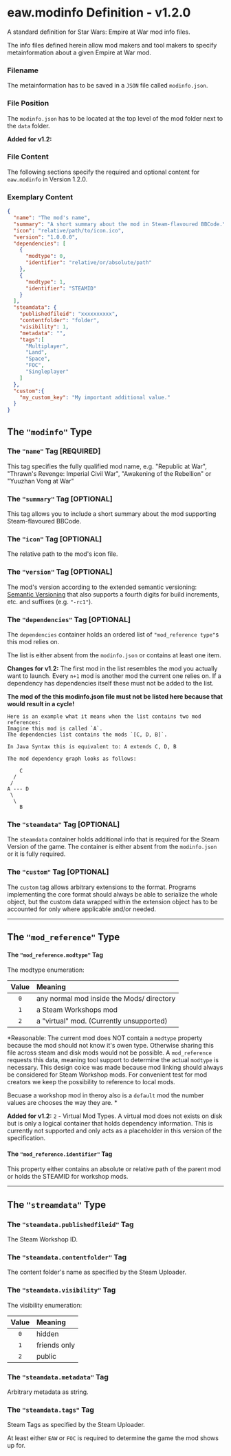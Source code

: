# eaw.modinfo Definition - v1.2.0

A standard definition for Star Wars: Empire at War mod info files.

The info files defined herein allow mod makers and tool makers to specify metainformation about a given Empire at War mod.

### Filename

The metainformation has to be saved in a `JSON` file called `modinfo.json`.

### File Position

The `modinfo.json` has to be located at the top level of the mod folder next to the `data` folder.

**Added for v1.2:**

### File Content

The following sections specify the required and optional content for `eaw.modinfo` in Version 1.2.0.

### Exemplary Content

```json
{
  "name": "The mod's name",
  "summary": "A short summary about the mod in Steam-flavoured BBCode.\nNice, eh?",
  "icon": "relative/path/to/icon.ico",
  "version": "1.0.0.0",
  "dependencies": [
    {
	  "modtype": 0,
	  "identifier": "relative/or/absolute/path"		
	},
	{
	  "modtype": 1,
	  "identifier": "STEAMID"		
	}	
  ],
  "steamdata": {
    "publishedfileid": "xxxxxxxxxx",
    "contentfolder": "folder",
    "visibility": 1,
    "metadata": "",
    "tags":[
      "Multiplayer",
      "Land",
      "Space",
      "FOC",
      "Singleplayer"
    ]
  },
  "custom":{
    "my_custom_key": "My important additional value."
  }
}
```

## The `"modinfo"` Type

### The `"name"` Tag [REQUIRED]

This tag specifies the fully qualified mod name, e.g. "Republic at War", "Thrawn's Revenge: Imperial Civil War", "Awakening of the Rebellion" or "Yuuzhan Vong at War"

### The `"summary"` Tag [OPTIONAL]

This tag allows you to include a short summary about the mod supporting Steam-flavoured BBCode.

### The `"icon"` Tag [OPTIONAL]

The relative path to the mod's icon file.

### The `"version"` Tag [OPTIONAL]

The mod's version according to the extended semantic versioning: [Semantic Versioning](https://semver.org/) that also supports a fourth digits for build increments, etc. and suffixes (e.g. `"-rc1"`).

### The `"dependencies"` Tag [OPTIONAL]

The `dependencies` container holds an ordered list of `"mod_reference type"`s this mod relies on.

The list is either absent from the `modinfo.json` or contains at least one item.

**Changes for v1.2:**
The first mod in the list resembles the mod you actually want to launch. Every `n+1` mod is another mod the current one relies on. 
If a dependency has dependencies itself these must not be added to the list.

**The mod of the this modinfo.json file must not be listed here because that would result in a cycle!**

```
Here is an example what it means when the list contains two mod references:
Imagine this mod is called `A`. 
The dependencies list contains the mods `[C, D, B]`. 

In Java Syntax this is equivalent to: A extends C, D, B

The mod dependency graph looks as follows:

    C
  /
 /
A --- D
 \
  \
    B
```


### The `"steamdata"` Tag [OPTIONAL]

The `steamdata` container holds additional info that is required for the Steam Version of the game.
The container is either absent from the `modinfo.json` or it is fully required.

### The `"custom"` Tag [OPTIONAL]

The `custom` tag allows arbitrary extensions to the format. Programs implementing the core format should always be able to serialize the whole object, but the custom data wrapped within the extension object has to be accounted for only where applicable and/or needed.

---

## The `"mod_reference"` Type

#### The `"mod_reference.modtype"` Tag

The modtype enumeration:

| Value | Meaning |
|:--:|:--|
|`0`|any normal mod inside the Mods/ directory|
|`1`|a Steam Workshops mod|
|`2`|a "virtual" mod. (Currently unsupported)|

*Reasonable: The current mod does NOT contain a `modtype` property because the mod should not know it's owen type. Otherwise sharing this file across steam and disk mods would not be possible. A `mod_reference` requests this data, meaning tool support to determine the actual `modtype` is necessary. This design coice was made because mod linking should always be considered for Steam Workshop mods. For convenient test for mod creators we keep the possibility to reference to local mods. 

Becuase a workshop mod in theroy also is a `default` mod the number values are chooses the way they are. *

**Added for v1.2:** `2` - Virtual Mod Types. A virtual mod does not exists on disk but is only a logical container that holds dependency information. This is currently not supported and only acts as a placeholder in this version of the specification. 

#### The `"mod_reference.identifier"` Tag

This property either contains an absolute or relative path of the parent mod or holds the STEAMID for workshop mods.

---

## The `"streamdata"` Type

### The `"steamdata.publishedfileid"` Tag

The Steam Workshop ID.

### The `"steamdata.contentfolder"` Tag

The content folder's name as specified by the Steam Uploader.

### The `"steamdata.visibility"` Tag

The visibility enumeration:

| Value | Meaning |
|:--:|:--|
|`0`|hidden|
|`1`|friends only|
|`2`|public|


### The `"steamdata.metadata"` Tag

Arbitrary metadata as string.

### The `"steamdata.tags"` Tag

Steam Tags as specified by the Steam Uploader.

At least either `EAW` or `FOC` is required to determine the game the mod shows up for.
